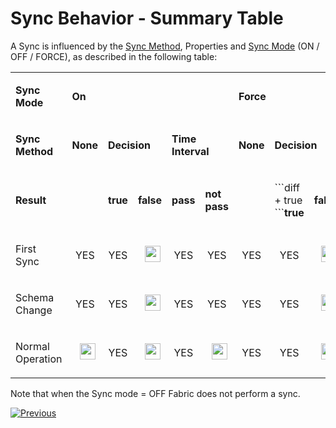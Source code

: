 # Sync Behavior - Summary Table

A Sync is influenced by the [Sync Method](/articles/14_sync_LU_instance/04_sync_methods.md), Properties  and [Sync Mode](/articles/14_sync_LU_instance/02_sync_modes.md)  (ON / OFF / FORCE), as described in the following table: 

<table width="106%">
<tbody>
<tr>
<td width="20%">
<p><strong>Sync Mode</strong></p>
</td>
<td colspan="5" width="35%">
<p><strong>On</strong></p>
</td>
<td colspan="5" width="44%">
<p><strong>Force</strong></p>
</td>
</tr>
<tr>
<td width="20%">
<p><strong>Sync Method</strong></p>
</td>
<td width="7%">
<p><strong>None</strong></p>
</td>
<td colspan="2" width="12%">
<p><strong>Decision</strong></p>
</td>
<td colspan="2" width="15%">
<p><strong>Time Interval</strong></p>
</td>
<td width="7%">
<p><strong>None</strong></p>
</td>
<td colspan="2" width="13%">
<p><strong>Decision</strong></p>
</td>
<td colspan="2" width="22%">
<p><strong>Time Interval</strong></p>
</td>
</tr>
<tr>
<td width="20%">
<p><strong>Result</strong></p>
</td>
<td width="7%">
<p><strong>&nbsp;</strong></p>
</td>
<td width="5%">
<p><strong>true</strong></p>
</td>
<td width="6%">
<p><strong>false</strong></p>
</td>
<td width="6%">
<p><strong>pass</strong></p>
</td>
<td width="9%">
<p><strong>not pass</strong></p>
</td>
<td width="7%">
<p><strong>&nbsp;</strong></p>
</td>
<td width="6%">
<p>```diff
+ true
```<strong>true</strong></p>
</td>
<td width="7%">
<p><strong>false</strong></p>
</td>
<td width="8%">
<p><strong>pass</strong></p>
</td>
<td width="13%">
<p><strong>not pass</strong></p>
</td>
</tr>
<tr>
<td width="20%">
<p>First Sync</p>
</td>
<td style="text-align: center;" width="7%">
<p>YES</p>
</td>
<td style="text-align: center;" width="5%">
<p>YES</p>
</td>
<td align="center" width="60">&nbsp; <img src="/articles/images/X_icon.png" alt="" width="25" height="26"</td>
<td style="text-align: center;" width="6%">
<p>YES</p>
</td>
<td style="text-align: center;" width="9%">
<p>YES</p>
</td>
<td style="text-align: center;" width="7%">
<p>YES</p>
</td>
<td style="text-align: center;" width="6%">
<p>YES</p>
</td>
<td align="center" width="60">&nbsp; <img src="/articles/images/X_icon.png" alt="" width="25" height="26"</td>
<td style="text-align: center;" width="8%">
<p>YES</p>
</td>
<td style="text-align: center;" width="13%">
<p>YES</p>
</td>
</tr>
<tr>
<td width="20%">
<p>Schema Change</p>
</td>
<td style="text-align: center;" width="7%">
<p>YES</p>
</td>
<td style="text-align: center;" width="5%">
<p>YES</p>
</td>
<td align="center" width="60">&nbsp; <img src="/articles/images/X_icon.png" alt="" width="25" height="26"</td>
<td style="text-align: center;" width="6%">
<p>YES</p>
</td>
<td style="text-align: center;" width="9%">
<p>YES</p>
</td>
<td style="text-align: center;" width="7%">
<p>YES</p>
</td>
<td style="text-align: center;" width="6%">
<p>YES</p>
</td>
<td align="center" width="60">&nbsp; <img src="/articles/images/X_icon.png" alt="" width="25" height="26"</td>
<td style="text-align: center;" width="8%">
<p>YES</p>
</td>
<td style="text-align: center;" width="13%">
<p>YES</p>
</td>
</tr>
<tr>
<td width="20%">
<p>Normal Operation</p>
</td>
<td align="center" width="60">&nbsp; <img src="/articles/images/X_icon.png" alt="" width="25" height="26"</td>
<td style="text-align: center;" width="5%">
<p>YES</p>
</td>
<td align="center" width="60">&nbsp; <img src="/articles/images/X_icon.png" alt="" width="25" height="26"</td>
<td style="text-align: center;" width="6%">
<p>YES</p>
</td>
<td align="center" width="60">&nbsp; <img src="/articles/images/X_icon.png" alt="" width="25" height="26"</td>
<td style="text-align: center;" width="7%">
<p>YES</p>
</td>
<td style="text-align: center;" width="6%">
<p>YES</p>
</td>
<td align="center" width="60">&nbsp; <img src="/articles/images/X_icon.png" alt="" width="25" height="26"</td>
<td style="text-align: center;" width="8%">
<p>YES</p>
</td>
<td style="text-align: center;" width="13%">
<p>YES</p>
</td>
</tr>
</tbody>
</table>

Note that when the Sync mode = OFF Fabric does not perform a sync. 

[![Previous](/articles/images/Previous.png)](/articles/14_sync_LU_instance/09_skip_sync.md)
